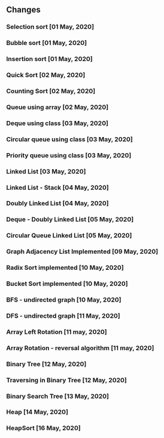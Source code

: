 ## Changes

### Selection sort [01 May, 2020]

### Bubble sort [01 May, 2020]

### Insertion sort [01 May, 2020]

### Quick Sort [02 May, 2020]

### Counting Sort [02 May, 2020]

### Queue using array [02 May, 2020]

### Deque using class [03 May, 2020]

### Circular queue using class [03 May, 2020]

### Priority queue using class [03 May, 2020]

### Linked List [03 May, 2020]

### Linked List - Stack [04 May, 2020]

### Doubly Linked List [04 May, 2020]

### Deque - Doubly Linked List [05 May, 2020]

### Circular Queue Linked List [05 May, 2020]

### Graph Adjacency List Implemented [09 May, 2020]

### Radix Sort implemented [10 May, 2020]

### Bucket Sort implemented [10 May, 2020]

### BFS - undirected graph [10 May, 2020]

### DFS - undirected graph [11 May, 2020]

### Array Left Rotation [11 may, 2020]

### Array Rotation - reversal algorithm [11 may, 2020]

### Binary Tree [12 May, 2020]

### Traversing in Binary Tree [12 May, 2020]

### Binary Search Tree [13 May, 2020]

### Heap [14 May, 2020]

### HeapSort [16 May, 2020]
